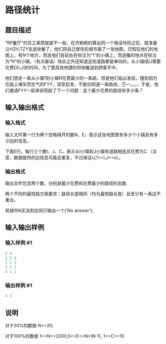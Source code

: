 # 路径统计

## 题目描述

“RP餐厅”的员工素质就是不一般，在齐刷刷的算出同一个电话号码之后，就准备让HZH,TZY去送快餐了，他们将自己居住的城市画了一张地图，已知在他们的地图上，有N个地方，而且他们目前处在标注为“1”的小镇上，而送餐的地点在标注为“N”的小镇。（有点废话）除此之外还知道这些道路都是单向的，从小镇I到J需要花费D[I,J]的时间，为了更高效快捷的将快餐送到顾客手中，

他们想走一条从小镇1到小镇N花费最少的一条路，但是他们临出发前，撞到因为在路上堵车而生气的FYY，深受启发，不能仅知道一条路线，万一。。。，于是，他们邀请FYY一起来研究起了下一个问题：这个最少花费的路径有多少条？

## 输入输出格式

### 输入格式

输入文件第一行为两个空格隔开的数N，E，表示这张地图里有多少个小镇及有多少边的信息。

下面E行，每行三个数I、J、C，表示从I小镇到J小镇有道路相连且花费为C.（注意，数据提供的边信息可能会重复，不过保证IJ,1<=I,J<=n）。

### 输出格式

输出文件包含两个数，分别是最少花费和花费最少的路径的总数.

两个不同的最短路方案要求：路径长度相同（均为最短路长度）且至少有一条边不重合。

若城市N无法到达则只输出一个(‘No answer’);

## 输入输出样例

### 输入样例 #1

```cpp
5 4
1 5 4
1 2 2
2 5 2
4 1 1

```
### 输出样例 #1

```cpp
4 2
```


## 说明

对于30%的数据 N<=20;

对于100%的数据 1<=N<=2000,0<=E<=N\*(N-1), 1<=C<=10.

